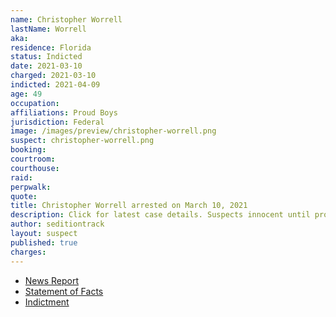```yaml
---
name: Christopher Worrell
lastName: Worrell
aka:
residence: Florida
status: Indicted
date: 2021-03-10
charged: 2021-03-10
indicted: 2021-04-09
age: 49
occupation:
affiliations: Proud Boys
jurisdiction: Federal
image: /images/preview/christopher-worrell.png
suspect: christopher-worrell.png
booking:
courtroom:
courthouse:
raid:
perpwalk:
quote:
title: Christopher Worrell arrested on March 10, 2021
description: Click for latest case details. Suspects innocent until proven guilty.
author: seditiontrack
layout: suspect
published: true
charges:
---
```


- [News Report](https://www.naplesnews.com/story/news/2021/03/13/christopher-worrell-arrested-naples-ties-proud-boys-capitol-riot-suspected/4682025001/)
- [Statement of Facts](https://extremism.gwu.edu/sites/g/files/zaxdzs2191/f/Christopher%20Worrell%20Statement%20of%20Facts.pdf)
- [Indictment](https://www.courtlistener.com/recap/gov.uscourts.dcd.229958/gov.uscourts.dcd.229958.31.0.pdf)
